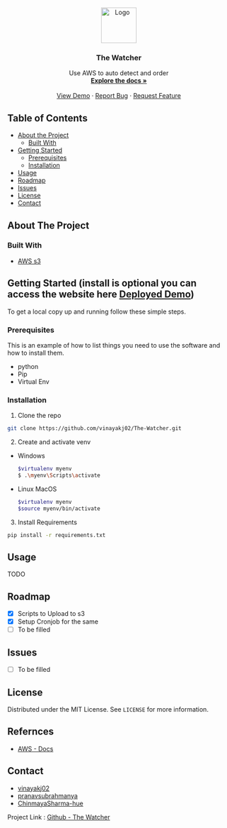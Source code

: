 <!-- PROJECT LOGO -->
<br />
<p align="center">
  <a href="/">
    <img src="/" alt="Logo" width="80" height="80">
  </a>

  <h3 align="center">The Watcher</h3>

  <p align="center">
    Use AWS to auto detect and order
    <br />
    <a href="https://github.com/IEEE-NITK/The-Watcher"><strong>Explore the docs »</strong></a>
    <br />
    <br />
    <a href="/">View Demo</a>
    ·
    <a href="https://github.com/IEEE-NITK/The-Watcher/issues">Report Bug</a>
    ·
    <a href="https://github.com/IEEE-NITK/The-Watcher/issues">Request Feature</a>
  </p>
</p>



<!-- TABLE OF CONTENTS -->
## Table of Contents

* [About the Project](#about-the-project)
  * [Built With](#built-with)
* [Getting Started](#getting-started)
  * [Prerequisites](#prerequisites)
  * [Installation](#installation)
* [Usage](#usage)
* [Roadmap](#roadmap)
* [Issues](#iisues)
* [License](#license)
* [Contact](#contact)



<!-- ABOUT THE PROJECT -->
## About The Project



### Built With

* [AWS s3]()


<!-- GETTING STARTED -->
## Getting Started (install is optional you can access the website here [Deployed Demo](/))

To get a local copy up and running follow these simple steps.

### Prerequisites

This is an example of how to list things you need to use the software and how to install them.
* python
* Pip
* Virtual Env

### Installation

1. Clone the repo
```sh
git clone https://github.com/vinayakj02/The-Watcher.git
```
2. Create and activate venv
  * Windows 
    ```sh
    $virtualenv myenv
    $ .\myenv\Scripts\activate
    ```
  * Linux MacOS
    ```sh
    $virtualenv myenv
    $source myenv/bin/activate
    ```
3. Install Requirements
```sh
pip install -r requirements.txt
```

<!-- USAGE EXAMPLES -->
## Usage
 TODO

<!-- ROADMAP -->
## Roadmap
- [x] Scripts to Upload to s3
- [x] Setup Cronjob for the same
- [ ] To be filled

## Issues 

- [ ] To be filled

<!-- LICENSE -->
## License

Distributed under the MIT License. See `LICENSE` for more information.

## Refernces
- [AWS - Docs]()

<!-- CONTACT -->
## Contact

- [vinayakj02](https://github.com/vinayakj02)
- [pranavsubrahmanya](https://github.com/pranavsubrahmanya)
- [ChinmayaSharma-hue](https://github.com/ChinmayaSharma-hue)


Project Link : [Github - The Watcher](https://github.com/vinayakj02/The-Watcher)
